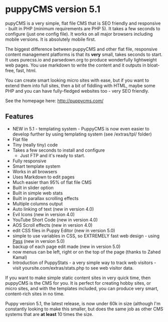 # puppyCMS version 5.1
pupyCMS is a very simple, flat file CMS that is SEO friendly and responsive - built in PHP (minimum requirements are PHP 5). It takes a few seconds to configure (just one config file). It works on all major browsers including mobile versions. It is absolutely mobile first.

The biggest difference between puppyCMS and other flat file, responsive content management platforms is that its **very** small, takes seconds to start. It uses purecss.io and parsedown.org to produce wonderfully lightweight web pages. You use markdown to write the content and it outputs in bloat-free, fast, html.

You can create smart looking micro sites with ease, but if you want to extend them into full sites, then a bit of fiddling with HTML, maybe some PHP and you can have fully-fledged websites too - very SEO friendly.

See the homepage here: http://puppycms.com/

## Features

* NEW in 5.1 - templating system - PuppyCMS is now even easier to develop further by using templating system (see /extras/tpl/ folder)
* Flat file
* Tiny (really tiny) code
* Takes a few seconds to install and configure
  * Just FTP and it's ready to start.
* Fully responsive
* Smart template system
* Works in all browsers
* Uses Markdown to edit pages
* Much easier than 95% of flat file CMS
* Built in slider option
* Built in simple web stats
* Built in parallax scrolling effects
* Multiple columns output
* Auto linking of text (new in version 4.0)
* Evil Icons (new in version 4.0)
* YouTube Short Code (new in version 4.0)
* AOS Scroll effects (new in version 4.0)
* edit CSS files in Puppy Editor (new in version 5.0)
* simple to use variables in CSS, so EXTREMELY fast web design - using [Pass](https://github.com/jakerb/Pass) (new in version 5.0)
* backup of each page edit made (new in version 5.0)
* now menus can be left, right or on the top of the page (thanks to Zahed Kamal)
* Introduction of PuppyStats - a very simple way to track web visitors - visit yoursite.com/extras/stats.php to see web visitor data.

If you want to make simple static content sites in very quick time, then puppyCMS is the CMS for you. It is perfect for creating hobby sites, or micro sites, and with the templates included, you can produce very smart, content-rich sites in no time.

Puppy version 5.1, the latest release, is now under 60k in size (although I'm constantly looking to make this smaller, but does the same job as other CMS systems that are **at least** 10 times the size.
